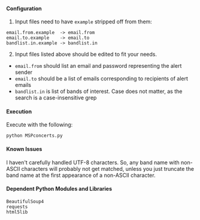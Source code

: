 #### Configuration

1. Input files need to have `example` stripped off from them:

  ```
  email.from.example  -> email.from
  email.to.example    -> email.to
  bandlist.in.example -> bandlist.in
  ```
  
2. Input files listed above should be edited to fit your needs.
  * `email.from` should list an email and password representing the alert sender
  * `email.to` should be a list of emails corresponding to recipients of alert emails
  * `bandlist.in` is list of bands of interest. Case does not matter, as the search is a case-insensitive grep

#### Execution

Execute with the following:
```
python MSPconcerts.py
```
#### Known Issues

I haven't carefully handled UTF-8 characters. So, any band name with non-ASCII characters will probably not get matched, unless you just truncate the band name at the first appearance of a non-ASCII character.

#### Dependent Python Modules and Libraries
```
BeautifulSoup4
requests
html5lib
```